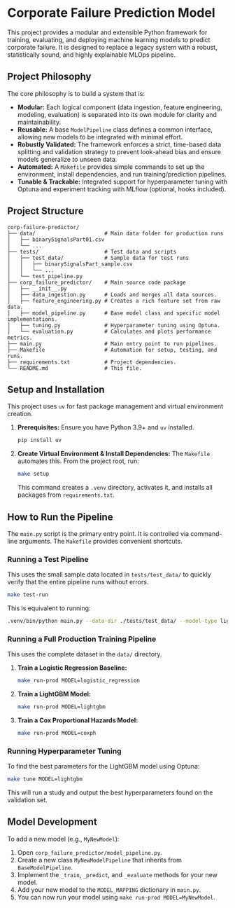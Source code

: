 # Corporate Failure Prediction Model

This project provides a modular and extensible Python framework for training, evaluating, and deploying machine learning models to predict corporate failure. It is designed to replace a legacy system with a robust, statistically sound, and highly explainable MLOps pipeline.

## Project Philosophy

The core philosophy is to build a system that is:

- **Modular:** Each logical component (data ingestion, feature engineering, modeling, evaluation) is separated into its own module for clarity and maintainability.
- **Reusable:** A base `ModelPipeline` class defines a common interface, allowing new models to be integrated with minimal effort.
- **Robustly Validated:** The framework enforces a strict, time-based data splitting and validation strategy to prevent look-ahead bias and ensure models generalize to unseen data.
- **Automated:** A `Makefile` provides simple commands to set up the environment, install dependencies, and run training/prediction pipelines.
- **Tunable & Trackable:** Integrated support for hyperparameter tuning with Optuna and experiment tracking with MLflow (optional, hooks included).

## Project Structure

```
corp-failure-predictor/
├── data/                      # Main data folder for production runs
│   ├── binarySignalsPart01.csv
│   └── ...
├── tests/                     # Test data and scripts
│   ├── test_data/             # Sample data for test runs
│   │   ├── binarySignalsPart_sample.csv
│   │   └── ...
│   └── test_pipeline.py
├── corp_failure_predictor/    # Main source code package
│   ├── __init__.py
│   ├── data_ingestion.py      # Loads and merges all data sources.
│   ├── feature_engineering.py # Creates a rich feature set from raw data.
│   ├── model_pipeline.py      # Base model class and specific model implementations.
│   ├── tuning.py              # Hyperparameter tuning using Optuna.
│   └── evaluation.py          # Calculates and plots performance metrics.
├── main.py                    # Main entry point to run pipelines.
├── Makefile                   # Automation for setup, testing, and runs.
├── requirements.txt           # Project dependencies.
└── README.md                  # This file.
```

## Setup and Installation

This project uses `uv` for fast package management and virtual environment creation.

1.  **Prerequisites:** Ensure you have Python 3.9+ and `uv` installed.
    ```bash
    pip install uv
    ```

2.  **Create Virtual Environment & Install Dependencies:** The `Makefile` automates this. From the project root, run:
    ```bash
    make setup
    ```
    This command creates a `.venv` directory, activates it, and installs all packages from `requirements.txt`.

## How to Run the Pipeline

The `main.py` script is the primary entry point. It is controlled via command-line arguments. The `Makefile` provides convenient shortcuts.

### Running a Test Pipeline

This uses the small sample data located in `tests/test_data/` to quickly verify that the entire pipeline runs without errors.

```bash
make test-run
```

This is equivalent to running:
```bash
.venv/bin/python main.py --data-dir ./tests/test_data/ --model-type lightgbm --mode train
```

### Running a Full Production Training Pipeline

This uses the complete dataset in the `data/` directory.

1.  **Train a Logistic Regression Baseline:**
    ```bash
    make run-prod MODEL=logistic_regression
    ```

2.  **Train a LightGBM Model:**
    ```bash
    make run-prod MODEL=lightgbm
    ```

3.  **Train a Cox Proportional Hazards Model:**
    ```bash
    make run-prod MODEL=coxph
    ```

### Running Hyperparameter Tuning

To find the best parameters for the LightGBM model using Optuna:

```bash
make tune MODEL=lightgbm
```

This will run a study and output the best hyperparameters found on the validation set.

## Model Development

To add a new model (e.g., `MyNewModel`):

1.  Open `corp_failure_predictor/model_pipeline.py`.
2.  Create a new class `MyNewModelPipeline` that inherits from `BaseModelPipeline`.
3.  Implement the `_train`, `_predict`, and `_evaluate` methods for your new model.
4.  Add your new model to the `MODEL_MAPPING` dictionary in `main.py`.
5.  You can now run your model using `make run-prod MODEL=MyNewModel`.
